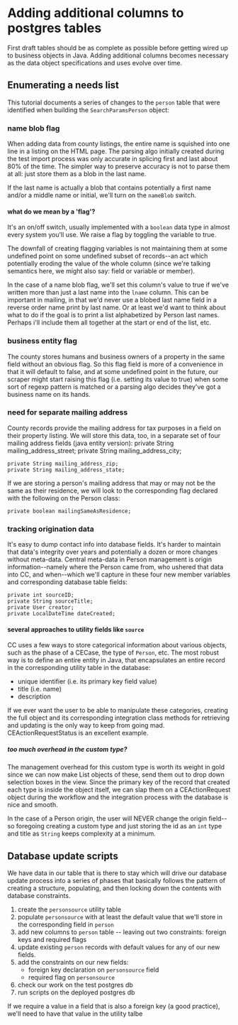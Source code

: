 # Adding additional columns to postgres tables

First draft tables should be as complete as possible before getting wired up to business objects in Java. Adding additional columns becomes necessary as the data object specifications and uses evolve over time.

## Enumerating a needs list
This tutorial documents a series of changes to the `person` table that were identified when building the `SearchParamsPerson` object:

### name blob flag
When adding data from county listings, the entire name is squished into one line in a listing on the HTML page. The parsing algo initially created during the test import process was only accurate in splicing first and last about 80% of the time. The simpler way to preserve accuracy is not to parse them at all: just store them as a blob in the last name. 

If the last name is actually a blob that contains potentially a first name and/or a middle name or initial, we'll turn on the `nameBlob` switch.

#### what do we mean by a 'flag'?
It's an on/off switch, usually implemented with a `boolean` data type in almost every system you'll use. We raise a flag by toggling the variable to true. 

The downfall of creating flagging variables is not maintaining them at some undefined point on some undefined subset of records--an act which potentially eroding the value of the whole column (since we're talking semantics here, we might also say: field or variable or member).

In the case of a name blob flag, we'll set this column's value to true if we've written more than just a last name into the `lname` column. This can be important in mailing, in that we'd never use a blobed last name field in a reverse order name print by last name. Or at least we'd want to think about what to do if the goal is to print a list alphabetized by Person last names. Perhaps i'll include them all together at the start or end of the list, etc.

### business entity flag
The county stores humans and business owners of a property in the same field without an obvious flag. So this flag field is more of a convenience in that it will default to false, and at some undefined point in the future, our scraper might start raising this flag (i.e. setting its value to true) when some sort of regexp pattern is matched or a parsing algo decides they've got a business name on its hands.

### need for separate mailing address 
County records provide the mailing address for tax purposes in a field on their property listing. We will store this data, too, in a separate set of four mailing address fields (java entity version):
	private String mailing_address_street;
	private String mailing_address_city;

	private String mailing_address_zip;
	private String mailing_address_state;

If we are storing a person's mailing address that may or may not be the same as their residence, we will look to the corresponding flag declared with the following on the Person class:

	private boolean mailingSameAsResidence;

### tracking origination data
It's easy to dump contact info into database fields. It's harder to maintain that data's integrity over years and potentially a dozen or more changes without meta-data. Central meta-data in Person management is origin information--namely where the Person came from, who ushered that data into CC, and when--which we'll capture in these four new member variables and corresponding database table fields:

    private int sourceID;
    private String sourceTitle;
    private User creator;
    private LocalDateTime dateCreated;

#### several approaches to utility fields like `source`
CC uses a few ways to store categorical information about various objects, such as the phase of a CECase, the type of `Person`, etc. The most robust way is to define an entire entity in Java, that encapsulates an entire record in the corresponding utility table in the database: 

* unique identifier (i.e. its primary key field value)
* title (i.e. name)
* description

If we ever want the user to be able to manipulate these categories, creating the full object and its corresponding integration class methods for retrieving and updating is the only way to keep from going mad. CEActionRequestStatus is an excellent example. 

##### too much overhead in the custom type?
The management overhead for this custom type is worth its weight in gold since we can now make List objects of these, send them out to drop down selection boxes in the view. Since the primary key of the record that created each type is inside the object itself, we can slap them on a CEActionRequest object during the workflow and the integration process with the database is nice and smooth.

In the case of a Person origin, the user will NEVER change the origin field--so foregoing creating a custom type and just storing the id as an `int` type and title as `String` keeps complexity at a minimum.

## Database update scripts
We have data in our table that is there to stay which will drive our database update process into a series of phases that basically follows the pattern of creating a structure, populating, and then locking down the contents with database constraints.

1. create the `personsource` utility table
2. populate `personsource` with at least the default value that we'll store in the corresponding field in `person`
3. add new columns to `person` table -- leaving out two constraints: foreign keys and required flags
4. update existing `person` records with default values for any of our new fields. 
5. add the constraints on our new fields:
	* foreign key declaration on `personsource` field
	* required flag on `personsource`
6. check our work on the test postgres db
7. run scripts on the deployed postgres db





If we require a value in a field that is also a foreign key (a good practice), we'll need to have that value in the utility talbe
